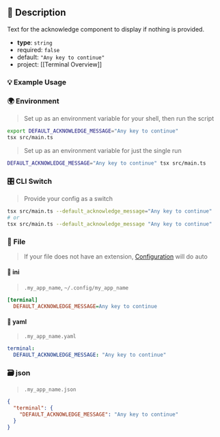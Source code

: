 ## 📜 Description

Text for the acknowledge component to display if nothing is provided.

- **type**: `string`
- required: `false`
- default: `"Any key to continue"`
- project: [[Terminal Overview]]

### 💡 Example Usage

### 🌍 Environment

> Set up as an environment variable for your shell, then run the script
```bash
export DEFAULT_ACKNOWLEDGE_MESSAGE="Any key to continue"
tsx src/main.ts
```
> Set up as an environment variable for just the single run

```bash
DEFAULT_ACKNOWLEDGE_MESSAGE="Any key to continue" tsx src/main.ts
```
### 🎛️ CLI Switch

> Provide your config as a switch
```bash
tsx src/main.ts --default_acknowledge_message="Any key to continue"
# or
tsx src/main.ts --default_acknowledge_message "Any key to continue"
```
### 📁 File
>  If your file does not have an extension, [Configuration](/core/configuration) will do auto
#### 📘 ini

> `.my_app_name`, `~/.config/my_app_name`

```ini
[terminal]
  DEFAULT_ACKNOWLEDGE_MESSAGE=Any key to continue
```
#### 📄 yaml

> `.my_app_name.yaml`

```yaml
terminal:
  DEFAULT_ACKNOWLEDGE_MESSAGE: "Any key to continue"
```
### 🗃️ json

> `.my_app_name.json`

```json
{
  "terminal": {
    "DEFAULT_ACKNOWLEDGE_MESSAGE": "Any key to continue"
  }
}
```
